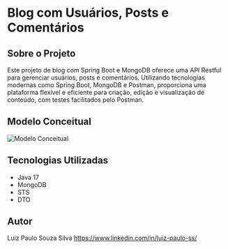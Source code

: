 # Blog com Usuários, Posts e Comentários  

## Sobre o Projeto
Este projeto de blog com Spring Boot e MongoDB oferece uma API Restful para gerenciar usuários, posts e comentários. Utilizando tecnologias modernas como Spring Boot, MongoDB e Postman, proporciona uma plataforma flexível e eficiente para criação, edição e visualização de conteúdo, com testes facilitados pelo Postman.

## Modelo Conceitual

![Modelo Conceitual](https://i.ibb.co/HXQdDZQ/Conceitual-blog.png)

## Tecnologias Utilizadas

- Java 17
- MongoDB
- STS
- DTO

## Autor
Luiz Paulo Souza Silva
https://www.linkedin.com/in/luiz-paulo-ss/
